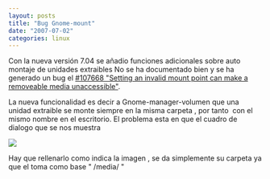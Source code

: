```yaml
---
layout: posts
title: "Bug Gnome-mount"
date: "2007-07-02"
categories: linux
---
```


Con la nueva versión 7.04 se añadio funciones adicionales sobre auto montaje de unidades extraibles No se ha documentado bien y se ha generado un bug el [#107668 "Setting an invalid mount point can make a removeable media unaccessible"](https://bugs.launchpad.net/ubuntu/+source/gnome-mount/+bug/107668).

La nueva funcionalidad es decir a Gnome\-manager\-volumen que una unidad extraible se monte siempre en la misma carpeta , por tanto  con el mismo nombre en el escritorio. El problema esta en que el cuadro de dialogo que se nos muestra

![](images/gnome1.png)

Hay que rellenarlo como indica la imagen , se da simplemente su carpeta ya que el toma como base " /media/ "
